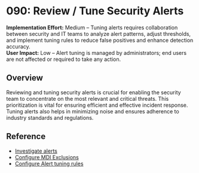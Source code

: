 # 090: Review / Tune Security Alerts
**Implementation Effort:** Medium – Tuning alerts requires collaboration between security and IT teams to analyze alert patterns, adjust thresholds, and implement tuning rules to reduce false positives and enhance detection accuracy.  
**User Impact:** Low – Alert tuning is managed by administrators; end users are not affected or required to take any action.  

## Overview
Reviewing and tuning security alerts is crucial for enabling the security team to concentrate on the most relevant and critical threats. This prioritization is vital for ensuring efficient and effective incident response. Tuning alerts also helps in minimizing noise and ensures adherence to industry standards and regulations.

## Reference
* [Investigate alerts](https://learn.microsoft.com/defender-for-identity/alerts-overview)  
* [Configure MDI Exclusions](https://learn.microsoft.com/defender-for-identity/exclusions)  
* [Configure Alert tuning rules](https://learn.microsoft.com/defender-xdr/investigate-alerts?tabs=settings#tune-an-alert)  


